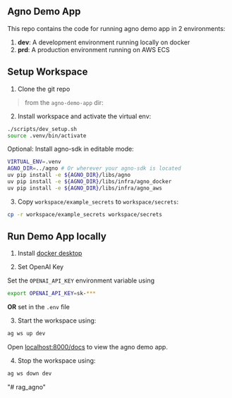 ## Agno Demo App

This repo contains the code for running agno demo app in 2 environments:

1. **dev**: A development environment running locally on docker
2. **prd**: A production environment running on AWS ECS

## Setup Workspace

1. Clone the git repo

> from the `agno-demo-app` dir:

2. Install workspace and activate the virtual env:

```sh
./scripts/dev_setup.sh
source .venv/bin/activate
```

Optional: Install agno-sdk in editable mode:

```sh
VIRTUAL_ENV=.venv
AGNO_DIR=../agno # Or wherever your agno-sdk is located
uv pip install -e ${AGNO_DIR}/libs/agno
uv pip install -e ${AGNO_DIR}/libs/infra/agno_docker
uv pip install -e ${AGNO_DIR}/libs/infra/agno_aws
```

3. Copy `workspace/example_secrets` to `workspace/secrets`:

```sh
cp -r workspace/example_secrets workspace/secrets
```

## Run Demo App locally

1. Install [docker desktop](https://www.docker.com/products/docker-desktop)

2. Set OpenAI Key

Set the `OPENAI_API_KEY` environment variable using

```sh
export OPENAI_API_KEY=sk-***
```

**OR** set in the `.env` file

3. Start the workspace using:

```sh
ag ws up dev
```

Open [localhost:8000/docs](http://localhost:8000/docs) to view the agno demo app.

4. Stop the workspace using:

```sh
ag ws down dev
```
"# rag_agno" 
